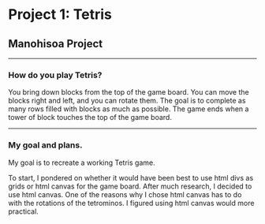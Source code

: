 
# Project 1: Tetris

## Manohisoa Project

---

### How do you play Tetris?

You bring down blocks from the top of the game board. You can move the blocks right and left, and you can rotate them. The goal is to complete as many rows filled with blocks as much as possible. The game ends when a tower of block touches the top of the game board. 

--- 
### My goal and plans.

My goal is to recreate a working Tetris game. 

To start, I pondered on whether it would have been best to use html divs as grids or html canvas for the game board. After much research, I decided to use html canvas. One of the reasons why I chose html canvas has to do with the rotations of the tetrominos. I figured using html canvas would more practical. 